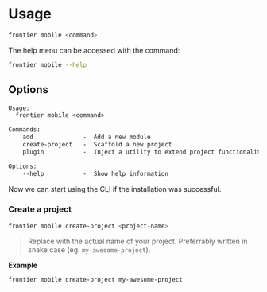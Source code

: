 # Usage

```bash
frontier mobile <command>
```

The help menu can be accessed with the command:

```bash
frontier mobile --help
```

## Options

```txt
Usage:
  frontier mobile <command>

Commands:
    add              -  Add a new module
    create-project   -  Scaffold a new project
    plugin           -  Inject a utility to extend project functionality

Options:
    --help           -  Show help information
```

Now we can start using the CLI if the installation was successful.


### Create a project

```bash
frontier mobile create-project <project-name>
```
> Replace <project-name> with the actual name of your project. Preferrably written in snake case (eg. `my-awesome-project`).

**Example**
```bash
frontier mobile create-project my-awesome-project
```
